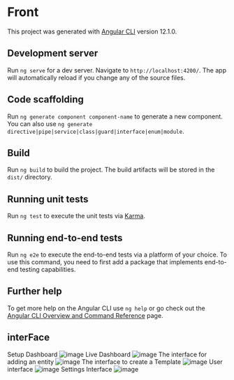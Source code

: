 # Front

This project was generated with [Angular CLI](https://github.com/angular/angular-cli) version 12.1.0.

## Development server

Run `ng serve` for a dev server. Navigate to `http://localhost:4200/`. The app will automatically reload if you change any of the source files.

## Code scaffolding

Run `ng generate component component-name` to generate a new component. You can also use `ng generate directive|pipe|service|class|guard|interface|enum|module`.

## Build

Run `ng build` to build the project. The build artifacts will be stored in the `dist/` directory.

## Running unit tests

Run `ng test` to execute the unit tests via [Karma](https://karma-runner.github.io).

## Running end-to-end tests

Run `ng e2e` to execute the end-to-end tests via a platform of your choice. To use this command, you need to first add a package that implements end-to-end testing capabilities.

## Further help

To get more help on the Angular CLI use `ng help` or go check out the [Angular CLI Overview and Command Reference](https://angular.io/cli) page.
## interFace
Setup Dashboard
![image](https://user-images.githubusercontent.com/82281597/219099077-a01f185e-f802-446b-bf2a-6c3e7dc917f2.png)
Live Dashboard
![image](https://user-images.githubusercontent.com/82281597/219099244-0c328ec1-9e1a-4864-ab9b-3c5b4aa6c3b2.png)
The interface for adding an entity
![image](https://user-images.githubusercontent.com/82281597/219099376-bfc78afe-2be0-4d33-9900-661256a8a114.png)
The interface to create a Template
![image](https://user-images.githubusercontent.com/82281597/219099486-80259363-6da7-4072-b87f-0874b725ee70.png)
User interface
![image](https://user-images.githubusercontent.com/82281597/219099564-d720be87-4546-44f2-805e-b411ace8d656.png)
Settings Interface
![image](https://user-images.githubusercontent.com/82281597/219099746-e3312cc4-32b9-477f-addd-22b6826396de.png)




